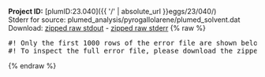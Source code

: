 **Project ID:** [plumID:23.040]({{ '/' | absolute_url }}eggs/23/040/)  
Stderr for source:  plumed_analysis/pyrogallolarene/plumed_solvent.dat   
Download: [zipped raw stdout](plumed_solvent.dat.plumed.stdout.txt.zip) - [zipped raw stderr](plumed_solvent.dat.plumed.stderr.txt.zip) 
{% raw %}
<pre>
#! Only the first 1000 rows of the error file are shown below
#! To inspect the full error file, please download the zipped raw stderr file above
</pre>
{% endraw %}
